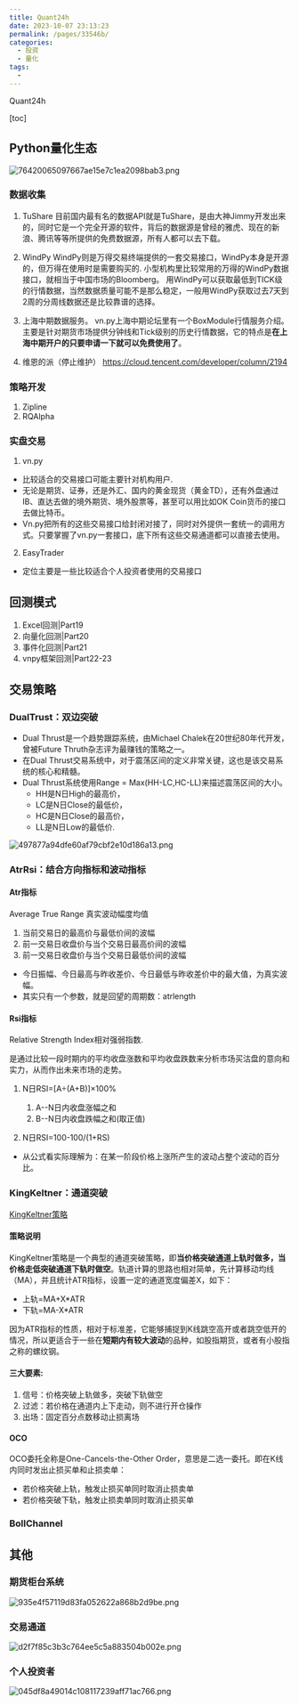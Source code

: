 ```yaml
---
title: Quant24h
date: 2023-10-07 23:13:23
permalink: /pages/33546b/
categories:
  - 投资
  - 量化
tags:
  - 
---
```

Quant24h

[toc]

## Python量化生态
![76420065097667ae15e7c1ea2098bab3.png](_resources/b59d2865323f41a292c5cf1f9a29029d.png)

### 数据收集

1. TuShare
目前国内最有名的数据API就是TuShare，是由大神Jimmy开发出来的，同时它是一个完全开源的软件，背后的数据源是曾经的雅虎、现在的新浪、腾讯等等所提供的免费数据源，所有人都可以去下载。

2. WindPy
WindPy则是万得交易终端提供的一套交易接口，WindPy本身是开源的，但万得在使用时是需要购买的.
小型机构里比较常用的万得的WindPy数据接口，就相当于中国市场的Bloomberg。
用WindPy可以获取最低到TICK级的行情数据，当然数据质量可能不是那么稳定，一般用WindPy获取过去7天到2周的分周线数据还是比较靠谱的选择。

3. 上海中期数据服务。
vn.py上海中期论坛里有一个BoxModule行情服务介绍。主要是针对期货市场提供分钟线和Tick级别的历史行情数据，它的特点是**在上海中期开户的只要申请一下就可以免费使用了**。

4. 维恩的派（停止维护）
https://cloud.tencent.com/developer/column/2194

### 策略开发
1. Zipline
2. RQAlpha 

### 实盘交易
1. vn.py
- 比较适合的交易接口可能主要针对机构用户.
- 无论是期货、证券，还是外汇、国内的黄金现货（黄金TD），还有外盘通过IB、直达去做的境外期货、境外股票等，甚至可以用比如OK Coin货币的接口去做比特币。
- Vn.py把所有的这些交易接口给封闭对接了，同时对外提供一套统一的调用方式。只要掌握了vn.py一套接口，底下所有这些交易通道都可以直接去使用。

2. EasyTrader
- 定位主要是一些比较适合个人投资者使用的交易接口


## 回测模式
1. Excel回测|Part19
2. 向量化回测|Part20
3. 事件化回测|Part21
4. vnpy框架回测|Part22-23


## 交易策略
### DualTrust：双边突破

- Dual Thrust是一个趋势跟踪系统，由Michael Chalek在20世纪80年代开发，曾被Future Thruth杂志评为最赚钱的策略之一。
- 在Dual Thrust交易系统中，对于震荡区间的定义非常关键，这也是该交易系统的核心和精髓。
- Dual Thrust系统使用Range = Max(HH-LC,HC-LL)来描述震荡区间的大小。
	- HH是N日High的最高价，
	- LC是N日Close的最低价，
	- HC是N日Close的最高价，
	- LL是N日Low的最低价.

![497877a94dfe60af79cbf2e10d186a13.png](../../_resources/26c29331358c4563b578d67c3278b990.png)

### AtrRsi：结合方向指标和波动指标
#### Atr指标
Average True Range 真实波动幅度均值
1. 当前交易日的最高价与最低价间的波幅
2. 前一交易日收盘价与当个交易日最高价间的波幅
3. 前一交易日收盘价与当个交易日最低价间的波幅
- 今日振幅、今日最高与昨收差价、今日最低与昨收差价中的最大值，为真实波幅。
- 其实只有一个参数，就是回望的周期数：atrlength

#### Rsi指标
Relative Strength Index相对强弱指数.

是通过比较一段时期内的平均收盘涨数和平均收盘跌数来分析市场买沽盘的意向和实力，从而作出未来市场的走势。

1.  N日RSI=[A÷(A+B)]×100%

	1. A--N日内收盘涨幅之和
	2. B--N日内收盘跌幅之和(取正值)

2. N日RSI=100-100/(1+RS)

- 从公式看实际理解为：在某一阶段价格上涨所产生的波动占整个波动的百分比。

### KingKeltner：通道突破
[KingKeltner策略](https://zhuanlan.zhihu.com/p/42343125#:~:text=KingKelt,%E9%80%9A%E9%81%93%E4%B8%8B%E8%BD%A8%E6%97%B6%E5%81%9A%E7%A9%BA%E3%80%82)

#### 策略说明
KingKeltner策略是一个典型的通道突破策略，即**当价格突破通道上轨时做多，当价格走低突破通道下轨时做空**。轨道计算的思路也相对简单，先计算移动均线（MA），并且统计ATR指标，设置一定的通道宽度偏差X，如下：

- 上轨=MA+X*ATR
- 下轨=MA-X*ATR

因为ATR指标的性质，相对于标准差，它能够捕捉到K线跳空高开或者跳空低开的情况，所以更适合于一些在**短期内有较大波动**的品种，如股指期货，或者有小股指之称的螺纹钢。

#### **三大要素**:

1. 信号：价格突破上轨做多，突破下轨做空
2. 过滤：若价格在通道内上下走动，则不进行开仓操作
3. 出场：固定百分点数移动止损离场

#### OCO
OCO委托全称是One-Cancels-the-Other Order，意思是二选一委托。即在K线内同时发出止损买单和止损卖单：

- 若价格突破上轨，触发止损买单同时取消止损卖单
- 若价格突破下轨，触发止损卖单同时取消止损买单

### BollChannel

## 其他
### 期货柜台系统

![935e4f57119d83fa052622a868b2d9be.png](../../_resources/082ca431ba86466aa7e13c307ce616c1.png)

### 交易通道

![d2f7f85c3b3c764ee5c5a883504b002e.png](../../_resources/cd5eee15ddfb49ccaaa3ba2c2f6667c1.png)

### 个人投资者

![045df8a49014c108117239aff71ac766.png](../../_resources/868b47be10bf49559f0a90f99b9be8c8.png)


